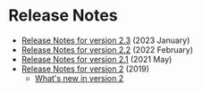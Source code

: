 ﻿# Release Notes

- [Release Notes for version 2.3](ReleaseNotes-Version2.3.md) (2023 January)
- [Release Notes for version 2.2](ReleaseNotes-Version2.2.md) (2022 February)
- [Release Notes for version 2.1](ReleaseNotes-Version2.1.md) (2021 May)
- [Release Notes for version 2](ReleaseNotes-Version2.md) (2019)
    - [What's new in version 2](WhatsNewAPIVersion2.md)



